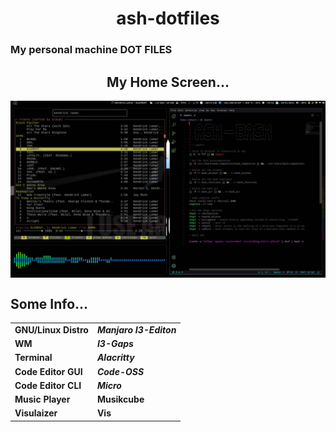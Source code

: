 <h1 align="center">ash-dotfiles</h1>

<h3 align="left">My personal machine DOT FILES</h3>

<h2 align="center">My Home Screen...</h2>

<img align="center" src="https://raw.githubusercontent.com/ASHWIN990/ash-dotfiles/main/.config/home-screen.png">

<h2 align="left">Some Info...</h2>

<table>
<tr>
    <td><b>GNU/Linux Distro</b></td>
    <td><b><i>Manjaro I3-Editon</i></b></td>
</tr>
<tr>
    <td><b>WM</b></td>
    <td><b><i>I3-Gaps</i></b></td>
</tr>
<tr>
    <td><b>Terminal</b></td>
    <td><b><i>Alacritty</i></b></td>
</tr>
<tr>
    <td><b>Code Editor GUI</b></td>
    <td><b><i>Code-OSS</i></b></td>
</tr>
<tr>
    <td><b>Code Editor CLI</b></td>
    <td><b><i>Micro</i></b></td>
</tr>
<tr>
    <td><b>Music Player</b></td>
    <td><b><i></i>Musikcube</b></td>
</tr>
<tr>
    <td><b>Visulaizer</b></td>
    <td><b><i></i>Vis</b></td>
</tr>
</table>
